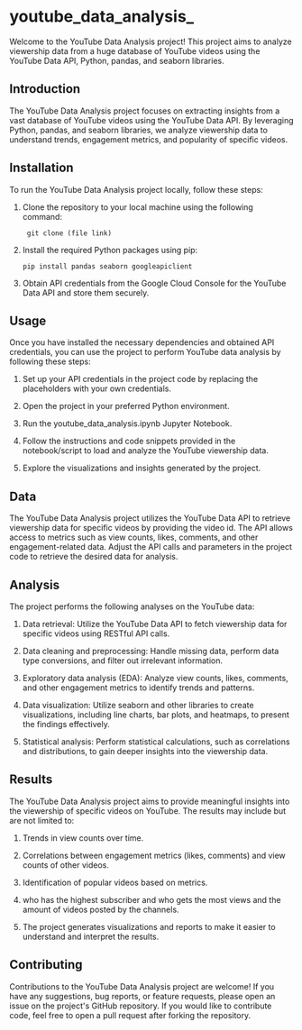 # youtube_data_analysis_

Welcome to the YouTube Data Analysis project! This project aims to analyze viewership data from a huge database of YouTube videos using the YouTube Data API, Python, pandas, and seaborn libraries. 

## Introduction

The YouTube Data Analysis project focuses on extracting insights from a vast database of YouTube videos using the YouTube Data API. By leveraging Python, pandas, and seaborn libraries, we analyze viewership data to understand trends, engagement metrics, and popularity of specific videos.

## Installation

To run the YouTube Data Analysis project locally, follow these steps:
1. Clone the repository to your local machine using the following command:
   
    ``` git clone (file link)```

2. Install the required Python packages using pip:

    ```pip install pandas seaborn googleapiclient```
   
3. Obtain API credentials from the Google Cloud Console for the YouTube Data API and store them securely.

## Usage

Once you have installed the necessary dependencies and obtained API credentials, you can use the project to perform YouTube data analysis by following these steps:

1. Set up your API credentials in the project code by replacing the placeholders with your own credentials.

2. Open the project in your preferred Python environment.

3. Run the youtube_data_analysis.ipynb Jupyter Notebook.

4. Follow the instructions and code snippets provided in the notebook/script to load and analyze the YouTube viewership data.

5. Explore the visualizations and insights generated by the project.

## Data
The YouTube Data Analysis project utilizes the YouTube Data API to retrieve viewership data for specific videos by providing the video id. The API allows access to metrics such as view counts, likes, comments, and other engagement-related data. Adjust the API calls and parameters in the project code to retrieve the desired data for analysis.

## Analysis
The project performs the following analyses on the YouTube data:

1. Data retrieval: Utilize the YouTube Data API to fetch viewership data for specific videos using RESTful API calls.

2. Data cleaning and preprocessing: Handle missing data, perform data type conversions, and filter out irrelevant information.

3. Exploratory data analysis (EDA): Analyze view counts, likes, comments, and other engagement metrics to identify trends and patterns.

4. Data visualization: Utilize seaborn and other libraries to create visualizations, including line charts, bar plots, and heatmaps, to present the findings effectively.

5. Statistical analysis: Perform statistical calculations, such as correlations and distributions, to gain deeper insights into the viewership data.

## Results
The YouTube Data Analysis project aims to provide meaningful insights into the viewership of specific videos on YouTube. The results may include but are not limited to:

1. Trends in view counts over time.
   
2. Correlations between engagement metrics (likes, comments) and view counts of other videos.
   
3. Identification of popular videos based on metrics.

4. who has the highest subscriber and who gets the most views and the amount of videos posted by the channels.

5. The project generates visualizations and reports to make it easier to understand and interpret the results.

## Contributing

Contributions to the YouTube Data Analysis project are welcome! If you have any suggestions, bug reports, or feature requests, please open an issue on the project's GitHub repository. If you would like to contribute code, feel free to open a pull request after forking the repository.
 






